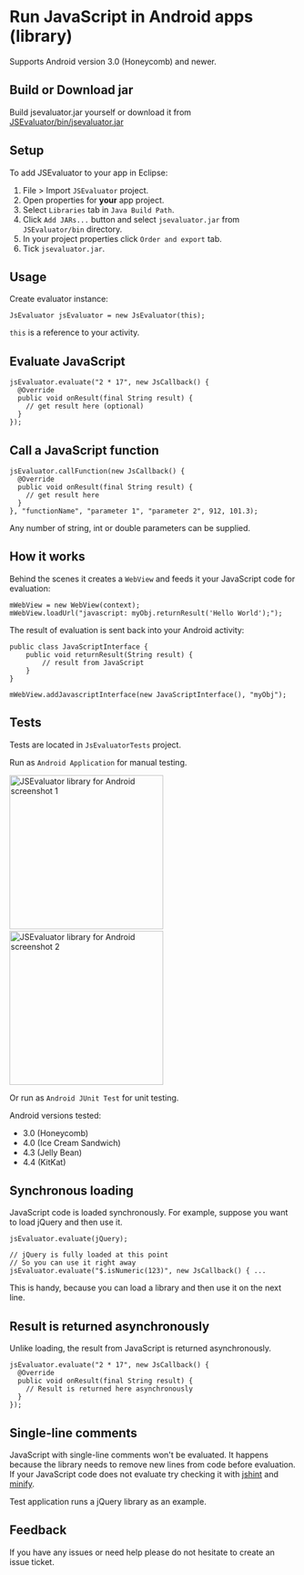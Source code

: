 # Run JavaScript in Android apps (library)

Supports Android version 3.0 (Honeycomb) and newer.

## Build or Download jar

Build jsevaluator.jar yourself or download it from [JSEvaluator/bin/jsevaluator.jar](https://github.com/evgenyneu/js-evaluator-for-android/raw/master/JSEvaluator/bin/jsevaluator.jar)

## Setup

To add JSEvaluator to your app in Eclipse:

1. File > Import `JSEvaluator` project.
1. Open properties for **your** app project.
1. Select `Libraries` tab in `Java Build Path`.
1. Click `Add JARs...` button and select `jsevaluator.jar` from `JSEvaluator/bin` directory.
1. In your project properties click `Order and export` tab.
1. Tick `jsevaluator.jar`.

## Usage

Create evaluator instance:

    JsEvaluator jsEvaluator = new JsEvaluator(this);

`this` is a reference to your activity.

## Evaluate JavaScript

    jsEvaluator.evaluate("2 * 17", new JsCallback() {
      @Override
      public void onResult(final String result) {
        // get result here (optional)
      }
    });

## Call a JavaScript function

    jsEvaluator.callFunction(new JsCallback() {
      @Override
      public void onResult(final String result) {
        // get result here
      }
    }, "functionName", "parameter 1", "parameter 2", 912, 101.3);

Any number of string, int or double parameters can be supplied.

## How it works

Behind the scenes it creates a `WebView` and feeds it your JavaScript code for evaluation:

    mWebView = new WebView(context);
    mWebView.loadUrl("javascript: myObj.returnResult('Hello World');");
    
The result of evaluation is sent back into your Android activity:

    public class JavaScriptInterface {
    	public void returnResult(String result) {
    		// result from JavaScript
    	}
    }

    mWebView.addJavascriptInterface(new JavaScriptInterface(), "myObj");

## Tests

Tests are located in `JsEvaluatorTests` project.

Run as `Android Application` for manual testing.

<img src='https://raw.github.com/evgenyneu/js-evaluator-for-android/master/js_evaluator_screenshot_1.png' width='270' alt='JSEvaluator library for Android screenshot 1'> &nbsp;
<img src='https://raw.github.com/evgenyneu/js-evaluator-for-android/master/js_evaluator_screenshot_2.png' width='270' alt='JSEvaluator library for Android screenshot 2'>

Or run as `Android JUnit Test` for unit testing.

Android versions tested:

* 3.0 (Honeycomb)
* 4.0 (Ice Cream Sandwich)
* 4.3 (Jelly Bean)
* 4.4 (KitKat)

## Synchronous loading

JavaScript code is loaded synchronously. For example, suppose you want to load jQuery and then use it.

    jsEvaluator.evaluate(jQuery);
    
    // jQuery is fully loaded at this point
    // So you can use it right away
    jsEvaluator.evaluate("$.isNumeric(123)", new JsCallback() { ...
    
This is handy, because you can load a library and then use it on the next line.
    
## Result is returned asynchronously

Unlike loading, the result from JavaScript is returned asynchronously.

    jsEvaluator.evaluate("2 * 17", new JsCallback() {
      @Override
      public void onResult(final String result) {
        // Result is returned here asynchronously
      }
    });

## Single-line comments

JavaScript with single-line comments won't be evaluated. It happens because the library needs to remove new lines from code before evaluation. If your JavaScript code does not evaluate try checking it with [jshint](http://www.jshint.com/) and [minify](http://jscompress.com/).

Test application runs a jQuery library as an example.

## Feedback

If you have any issues or need help please do not hesitate to create an issue ticket.

